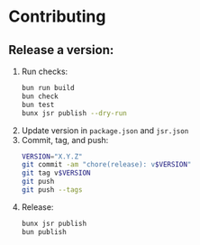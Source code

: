 # Contributing

## Release a version:

1. Run checks:
   ```sh
   bun run build
   bun check
   bun test
   bunx jsr publish --dry-run
   ```
1. Update version in `package.json` and `jsr.json`
1. Commit, tag, and push:
   ```sh
   VERSION="X.Y.Z"
   git commit -am "chore(release): v$VERSION"
   git tag v$VERSION
   git push
   git push --tags
   ```
1. Release:
   ```sh
   bunx jsr publish
   bun publish
   ```
